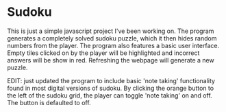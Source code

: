 # Sudoku
This is just a simple javascript project I've been working on.
The program generates a completely solved sudoku puzzle, which it then hides random numbers from the player.
The program also features a basic user interface. Empty tiles clicked on by the player will be highlighted and incorrect answers will be show in red.
Refreshing the webpage will generate a new puzzle.

EDIT: just updated the program to include basic 'note taking' functionality found in most digital versions of sudoku. By clicking the orange button to the left of the sudoku grid, the player can toggle 'note taking' on and off. The button is defaulted to off.
